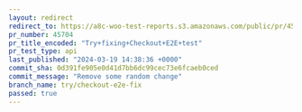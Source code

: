 ```yaml
---
layout: redirect
redirect_to: https://a8c-woo-test-reports.s3.amazonaws.com/public/pr/45704/api/index.html
pr_number: 45704
pr_title_encoded: "Try+fixing+Checkout+E2E+test"
pr_test_type: api
last_published: "2024-03-19 14:38:36 +0000"
commit_sha: 0d391fe905e0d41d7bb6dc99cec73e6fcaeb0ced
commit_message: "Remove some random change"
branch_name: try/checkout-e2e-fix
passed: true
---
```

